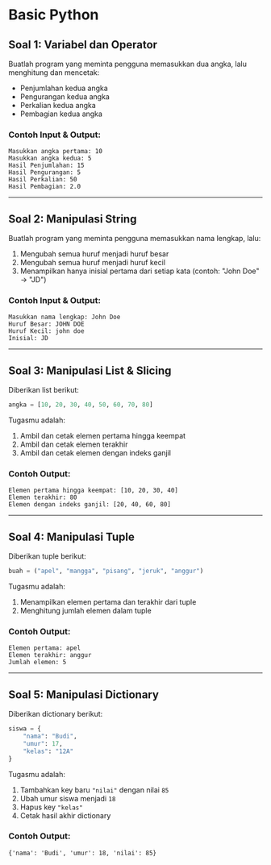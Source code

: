 # Basic Python

## **Soal 1: Variabel dan Operator**  
Buatlah program yang meminta pengguna memasukkan dua angka, lalu menghitung dan mencetak:  
- Penjumlahan kedua angka  
- Pengurangan kedua angka  
- Perkalian kedua angka  
- Pembagian kedua angka  

### **Contoh Input & Output:**  
```
Masukkan angka pertama: 10  
Masukkan angka kedua: 5  
Hasil Penjumlahan: 15  
Hasil Pengurangan: 5  
Hasil Perkalian: 50  
Hasil Pembagian: 2.0  
```

---

## **Soal 2: Manipulasi String**  
Buatlah program yang meminta pengguna memasukkan nama lengkap, lalu:  
1. Mengubah semua huruf menjadi huruf besar  
2. Mengubah semua huruf menjadi huruf kecil  
3. Menampilkan hanya inisial pertama dari setiap kata (contoh: "John Doe" → "JD")  

### **Contoh Input & Output:**  
```
Masukkan nama lengkap: John Doe  
Huruf Besar: JOHN DOE  
Huruf Kecil: john doe  
Inisial: JD  
```

---

## **Soal 3: Manipulasi List & Slicing**  
Diberikan list berikut:  
```python
angka = [10, 20, 30, 40, 50, 60, 70, 80]
```
Tugasmu adalah:  
1. Ambil dan cetak elemen pertama hingga keempat  
2. Ambil dan cetak elemen terakhir  
3. Ambil dan cetak elemen dengan indeks ganjil  

### **Contoh Output:**  
```
Elemen pertama hingga keempat: [10, 20, 30, 40]  
Elemen terakhir: 80  
Elemen dengan indeks ganjil: [20, 40, 60, 80]  
```

---

## **Soal 4: Manipulasi Tuple**  
Diberikan tuple berikut:  
```python
buah = ("apel", "mangga", "pisang", "jeruk", "anggur")
```
Tugasmu adalah:  
1. Menampilkan elemen pertama dan terakhir dari tuple  
2. Menghitung jumlah elemen dalam tuple  

### **Contoh Output:**  
```
Elemen pertama: apel  
Elemen terakhir: anggur  
Jumlah elemen: 5
```

---

## **Soal 5: Manipulasi Dictionary**  
Diberikan dictionary berikut:  
```python
siswa = {
    "nama": "Budi",
    "umur": 17,
    "kelas": "12A"
}
```
Tugasmu adalah:  
1. Tambahkan key baru `"nilai"` dengan nilai `85`  
2. Ubah umur siswa menjadi `18`  
3. Hapus key `"kelas"`  
4. Cetak hasil akhir dictionary  

### **Contoh Output:**  
```
{'nama': 'Budi', 'umur': 18, 'nilai': 85}
```
